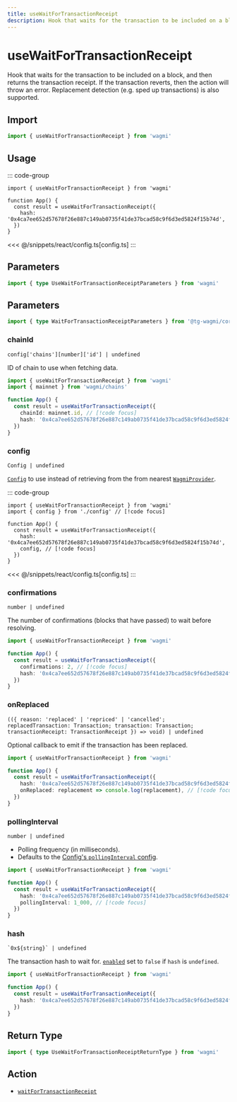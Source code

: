 ```yaml
---
title: useWaitForTransactionReceipt
description: Hook that waits for the transaction to be included on a block, and then returns the transaction receipt. If the transaction reverts, then the action will throw an error. Replacement detection (e.g. sped up transactions) is also supported.
---
```


<script setup>
const packageName = 'wagmi'
const actionName = 'waitForTransactionReceipt'
const typeName = 'WaitForTransactionReceipt'
const TData = 'WaitForTransactionReceiptData'
const TError = 'WaitForTransactionReceiptErrorType'
</script>

# useWaitForTransactionReceipt

Hook that waits for the transaction to be included on a block, and then returns the transaction receipt. If the transaction reverts, then the action will throw an error. Replacement detection (e.g. sped up transactions) is also supported.

## Import

```ts
import { useWaitForTransactionReceipt } from 'wagmi'
```

## Usage

::: code-group
```tsx [index.tsx]
import { useWaitForTransactionReceipt } from 'wagmi'

function App() {
  const result = useWaitForTransactionReceipt({
    hash: '0x4ca7ee652d57678f26e887c149ab0735f41de37bcad58c9f6d3ed5824f15b74d',
  })
}
```
<<< @/snippets/react/config.ts[config.ts]
:::

## Parameters

```ts
import { type UseWaitForTransactionReceiptParameters } from 'wagmi'
```

## Parameters

```ts
import { type WaitForTransactionReceiptParameters } from '@tg-wagmi/core'
```

### chainId

`config['chains'][number]['id'] | undefined`

ID of chain to use when fetching data.

```ts [index.ts]
import { useWaitForTransactionReceipt } from 'wagmi'
import { mainnet } from 'wagmi/chains'

function App() {
  const result = useWaitForTransactionReceipt({
    chainId: mainnet.id, // [!code focus]
    hash: '0x4ca7ee652d57678f26e887c149ab0735f41de37bcad58c9f6d3ed5824f15b74d',
  })
}
```

### config

`Config | undefined`

[`Config`](/react/api/createConfig#config) to use instead of retrieving from the from nearest [`WagmiProvider`](/react/api/WagmiProvider).

::: code-group
```tsx [index.tsx]
import { useWaitForTransactionReceipt } from 'wagmi'
import { config } from './config' // [!code focus]

function App() {
  const result = useWaitForTransactionReceipt({
    hash: '0x4ca7ee652d57678f26e887c149ab0735f41de37bcad58c9f6d3ed5824f15b74d',
    config, // [!code focus]
  })
}
```
<<< @/snippets/react/config.ts[config.ts]
:::

### confirmations

`number | undefined`

The number of confirmations (blocks that have passed) to wait before resolving.

```ts [index.ts]
import { useWaitForTransactionReceipt } from 'wagmi'

function App() {
  const result = useWaitForTransactionReceipt({
    confirmations: 2, // [!code focus]
    hash: '0x4ca7ee652d57678f26e887c149ab0735f41de37bcad58c9f6d3ed5824f15b74d',
  })
}
```

### onReplaced

`
(({ reason: 'replaced' | 'repriced' | 'cancelled'; replacedTransaction: Transaction; transaction: Transaction; transactionReceipt: TransactionReceipt }) => void) | undefined
`

Optional callback to emit if the transaction has been replaced.

```ts [index.ts]
import { useWaitForTransactionReceipt } from 'wagmi'

function App() {
  const result = useWaitForTransactionReceipt({
    hash: '0x4ca7ee652d57678f26e887c149ab0735f41de37bcad58c9f6d3ed5824f15b74d',
    onReplaced: replacement => console.log(replacement), // [!code focus]
  })
}
```

### pollingInterval

`number | undefined`

- Polling frequency (in milliseconds).
- Defaults to the [Config's `pollingInterval` config](/react/api/createConfig#pollinginterval).

```ts [index.ts]
import { useWaitForTransactionReceipt } from 'wagmi'

function App() {
  const result = useWaitForTransactionReceipt({
    hash: '0x4ca7ee652d57678f26e887c149ab0735f41de37bcad58c9f6d3ed5824f15b74d',
    pollingInterval: 1_000, // [!code focus]
  })
}
```

### hash

`` `0x${string}` | undefined ``

The transaction hash to wait for. [`enabled`](#enabled) set to `false` if `hash` is `undefined`.

```ts [index.ts]
import { useWaitForTransactionReceipt } from 'wagmi'

function App() {
  const result = useWaitForTransactionReceipt({
    hash: '0x4ca7ee652d57678f26e887c149ab0735f41de37bcad58c9f6d3ed5824f15b74d', // [!code focus]
  })
}
```

<!--@include: @shared/query-options.md-->

## Return Type

```ts
import { type UseWaitForTransactionReceiptReturnType } from 'wagmi'
```

<!--@include: @shared/query-result.md-->

<!--@include: @shared/query-imports.md-->

## Action

- [`waitForTransactionReceipt`](/core/api/actions/waitForTransactionReceipt)
